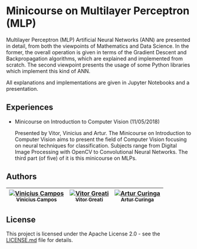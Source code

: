 # Minicourse on Multilayer Perceptron (MLP)

Multilayer Perceptron (MLP) Artificial Neural Networks (ANN) are presented in detail, 
from both the viewpoints of Mathematics and Data Science.
In the former, the overall operation is given in terms
of the Gradient Descent and Backpropagation algorithms,
which are explained and implemented from scratch. 
The second viewpoint presents the usage of some 
Python libraries which implement this kind
of ANN.

All explanations and implementations are given in 
Jupyter Notebooks and a presentation.

## Experiences

- Minicourse on Introduction to Computer Vision (11/05/2018)

  Presented by Vitor, Vinicius and Artur. The Minicourse on Introduction to Computer Vision
  aims to present
  the field of Computer Vision focusing on neural techniques for classification. Subjects
  range from Digital Image Processing with OpenCV
  to Convolutional Neural Networks. The third part (of five) of it is this minicourse on MLPs.
  
## Authors

[![Vinicius Campos](https://avatars.githubusercontent.com/vinihcampos?s=100)<br /><sub>Vinicius Campos</sub>](https://github.com/vinihcampos) | [![Vitor Greati](https://avatars.githubusercontent.com/greati?s=100)<br /><sub>Vitor Greati</sub>](https://github.com/greati) | [![Artur Curinga](https://avatars.githubusercontent.com/arturcuringa?s=100)<br /><sub>Artur Curinga</sub>](https://github.com/arturcuringa)
------------ | ------------- | ------------


## License

This project is licensed under the Apache License 2.0 - see the [LICENSE.md](LICENSE) file for details.

